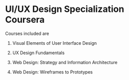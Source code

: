 # UI/UX Design Specialization Coursera

Courses included are

1. Visual Elements of User Interface Design

2. UX Design Fundamentals

3. Web Design: Strategy and Information Architecture

4. Web Design: Wireframes to Prototypes

